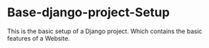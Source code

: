 # Base-django-project-Setup
This is the basic setup of a Django project. Which contains the basic features of a Website.
